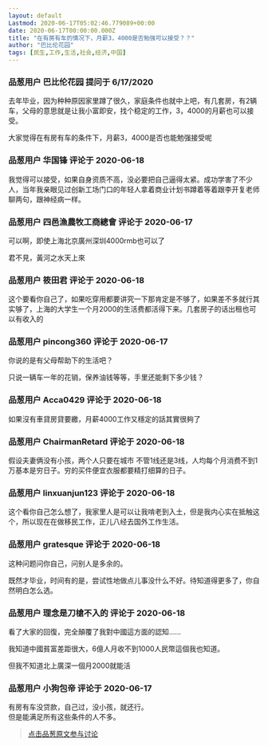 ```yaml
---
layout: default
Lastmod: 2020-06-17T05:02:46.779089+00:00
date: 2020-06-17T00:00:00.000Z
title: "在有房有车的情况下，月薪3，4000是否勉强可以接受？？"
author: "巴比伦花园"
tags: [民生,工作,生活,社会,经济,中国]
---
```



### 品葱用户 **巴比伦花园** 提问于 6/17/2020
    
去年毕业，因为种种原因家里蹲了很久，家庭条件也就中上吧，有几套房，有2辆车，父母的意思就是让我小富即安，找个稳定的工作，3，4000的月薪也可以接受。  
  
大家觉得在有房有车的条件下，月薪3，4000是否也能勉强接受呢
    
                

### 品葱用户 **华国锋** 评论于 2020-06-18
        
我觉得可以接受，如果自身资质不高，没必要把自己逼得太紧。成功学害了不少人，当年我亲眼见过创新工场门口的年轻人拿着商业计划书蹲着等着跟李开复老师聊两句，跟神经病一样。
        
                

### 品葱用户 **四邑漁農牧工商總會** 评论于 2020-06-17
        
可以啊，即使上海北京廣州深圳4000rmb也可以了  
  
  
君不見，黃河之水天上來
        
                

### 品葱用户 **筱田君** 评论于 2020-06-18
        
这个要看你自己了，如果吃穿用都要讲究一下那肯定是不够了，如果差不多就行其实够了，上海的大学生一个月2000的生活费都活得下来。几套房子的话出租也可以有收入的
        
                

### 品葱用户 **pincong360** 评论于 2020-06-17
        
你说的是有父母帮助下的生活吧？  
  
只说一辆车一年的花销，保养油钱等等，手里还能剩下多少钱？
        
                

### 品葱用户 **Acca0429** 评论于 2020-06-18
        
如果沒有車貸房貸要繳，月薪4000工作又穩定的話其實很夠了
        
                

### 品葱用户 **ChairmanRetard** 评论于 2020-06-18
        
假设夫妻俩没有小孩，两个人只要在城市 不管1线还是3线，人均每个月消费不到1万基本是穷日子。穷的买件便宜衣服都要精打细算的日子。
        
                

### 品葱用户 **linxuanjun123** 评论于 2020-06-18
        
这个看你自己怎么想了，我家里人是可以让我啃老到入土，但是我内心实在抵触这个，所以现在在做移民工作，正儿八经去国外工作生活。
        
                

### 品葱用户 **gratesque** 评论于 2020-06-18
        
这种问题问你自己，问别人是多余的。  
  
既然才毕业，时间有的是，尝试性地做点儿事没什么不好。待知道得更多了，你自然明白怎么选。
        
                

### 品葱用户 **理念是刀槍不入的** 评论于 2020-06-18
        
看了大家的回復，完全顛覆了我對中國這方面的認知......  
  
我知道中國貧富差距很大，6億人月收不到1000人民幣這個我也知道。  
  
但我不知道北上廣深一個月2000就能活
        
                

### 品葱用户 **小狗包帝** 评论于 2020-06-17
        
有房有车没贷款，自己过，没小孩，就还行。  
但是能满足所有这些条件的人不多。
        
                





> [点击品葱原文参与讨论](https://pincong.rocks/question/27371)

